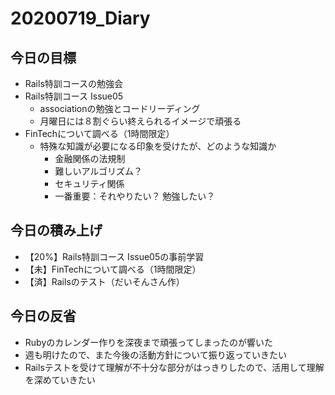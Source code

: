 # 20200719_Diary

## 今日の目標

- Rails特訓コースの勉強会
- Rails特訓コース Issue05
  - associationの勉強とコードリーディング
  - 月曜日には８割ぐらい終えられるイメージで頑張る
- FinTechについて調べる（1時間限定）
  - 特殊な知識が必要になる印象を受けたが、どのような知識か
    - 金融関係の法規制
    - 難しいアルゴリズム？
    - セキュリティ関係
    - 一番重要：それやりたい？ 勉強したい？

## 今日の積み上げ

- 【20%】Rails特訓コース Issue05の事前学習
- 【未】FinTechについて調べる（1時間限定）
- 【済】Railsのテスト（だいそんさん作）

## 今日の反省

- Rubyのカレンダー作りを深夜まで頑張ってしまったのが響いた
- 週も明けたので、また今後の活動方針について振り返っていきたい
- Railsテストを受けて理解が不十分な部分がはっきりしたので、活用して理解を深めていきたい

